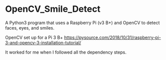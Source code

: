 # OpenCV_Smile_Detect
A Python3 program that uses a Raspberry Pi (v3 B+) and OpenCV to detect faces, eyes, and smiles.

OpenCV set up for a Pi 3 B+
https://pysource.com/2018/10/31/raspberry-pi-3-and-opencv-3-installation-tutorial/

It worked for me when I followed all the dependency steps.
